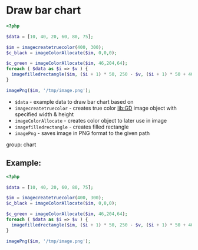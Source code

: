 # Draw bar chart

```php
<?php

$data = [10, 40, 20, 60, 80, 75];

$im = imagecreatetruecolor(400, 300);
$c_black = imageColorAllocate($im, 0,0,0);

$c_green = imageColorAllocate($im, 46,204,64);
foreach ( $data as $i => $v ) {
  imagefilledrectangle($im, ($i + 1) * 50, 250 - $v, ($i + 1) * 50 + 40, 250, $c_green);
}

imagePng($im, '/tmp/image.png');
```

- `$data` - example data to draw bar chart based on
- `imagecreatetruecolor` - creates true color [lib:GD](https://onelinerhub.com/php-gd/how-to-install-gd-for-php-on-ubuntu-ubuntuversion) image object with specified width & height
- `imageColorAllocate` - creates color object to later use in image
- `imagefilledrectangle` - creates filled rectangle
- `imagePng` - saves image in PNG format to the given path

group: chart

## Example: 
```php
<?php

$data = [10, 40, 20, 60, 80, 75];

$im = imagecreatetruecolor(400, 300);
$c_black = imageColorAllocate($im, 0,0,0);

$c_green = imageColorAllocate($im, 46,204,64);
foreach ( $data as $i => $v ) {
  imagefilledrectangle($im, ($i + 1) * 50, 250 - $v, ($i + 1) * 50 + 40, 250, $c_green);
}

imagePng($im, '/tmp/image.png');
```

